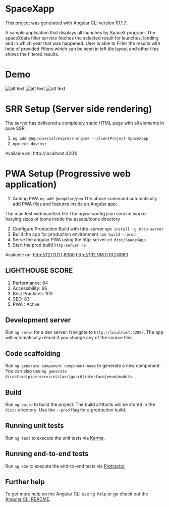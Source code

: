 # SpaceXapp
This project was generated with [Angular CLI](https://github.com/angular/angular-cli) version 10.1.7.

A sample application that displays all launches by SpaceX program.
The spaceXdata filter service fetches the selected result for launches, landing and in which year that was happened. User is able to Filter the results with help of provided Filters which can be seen in left tile layout and other tiles shows the filtered results.

# Demo
![alt text](https://github.com/shrutisingla1995/SpaceXApp/blob/master/screencast.gif)
![alt text](https://github.com/shrutisingla1995/SpaceXApp/blob/master/screenshot1.png?raw=true)
![alt text](https://github.com/shrutisingla1995/SpaceXApp/blob/master/screenshot2.png?raw=true)


# SRR Setup (Server side rendering)
The server has delivered a completely static HTML page with all elements in pure SSR.
1. `ng add @nguniversal/express-engine --clientProject SpaceXapp`
2. `npm run dev:ssr`

Available on:
http://localhost:4201/

# PWA Setup (Progressive web application)

1. Adding PWA
`ng add @angular/pwa`
The above command automatically add PWA files and features inside an Angular app:

The manifest.webmanifest file
The ngsw-config.json service worker
Varying sizes of icons inside the assets/icons directory

2. Configure Production Build with http-server
`npm install -g http-server`
3. Build the app for production environment
`npm build --prod`
4. Serve the angular PWA using the http-server
`cd dist/SpaceXapp`
5. Start the prod build
`http-server -o`

Available on:
http://127.0.0.1:8080
http://192.168.0.102:8080

## LIGHTHOUSE SCORE

1. Performance: 84
2. Accessibility: 66
3. Best Practices: 100
4. SEO: 83
5. PWA : Active

## Development server

Run `ng serve` for a dev server. Navigate to `http://localhost:4200/`. The app will automatically reload if you change any of the source files.

## Code scaffolding

Run `ng generate component component-name` to generate a new component. You can also use `ng generate directive|pipe|service|class|guard|interface|enum|module`.

## Build

Run `ng build` to build the project. The build artifacts will be stored in the `dist/` directory. Use the `--prod` flag for a production build.

## Running unit tests

Run `ng test` to execute the unit tests via [Karma](https://karma-runner.github.io).

## Running end-to-end tests

Run `ng e2e` to execute the end-to-end tests via [Protractor](http://www.protractortest.org/).

## Further help

To get more help on the Angular CLI use `ng help` or go check out the [Angular CLI README](https://github.com/angular/angular-cli/blob/master/README.md).

